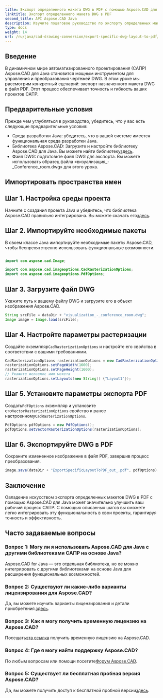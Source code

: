 ```yaml
---
title: Экспорт определенного макета DWG в PDF с помощью Aspose.CAD для Java
linktitle: Экспорт определенного макета DWG в PDF
second_title: API Aspose.CAD Java
description: Изучите пошаговое руководство по экспорту определенных макетов DWG в PDF с помощью Aspose.CAD для Java. Оптимизируйте рабочий процесс САПР без особых усилий.
type: docs
weight: 14
url: /ru/java/cad-drawing-conversion/export-specific-dwg-layout-to-pdf/
---
```

## Введение

В динамичном мире автоматизированного проектирования (САПР) Aspose.CAD для Java становится мощным инструментом для управления и преобразования чертежей DWG. В этом уроке мы рассмотрим конкретный сценарий: экспорт назначенного макета DWG в файл PDF. Этот процесс обеспечивает точность и гибкость ваших проектов САПР.

## Предварительные условия

Прежде чем углубляться в руководство, убедитесь, что у вас есть следующие предварительные условия:

- Среда разработки Java: убедитесь, что в вашей системе имеется функциональная среда разработки Java.
-  Библиотека Aspose.CAD: Загрузите и настройте библиотеку Aspose.CAD для Java. Вы можете найти библиотеку[здесь](https://releases.aspose.com/cad/java/).
- Файл DWG: подготовьте файл DWG для экспорта. Вы можете использовать образец файла «визуализация_-_Conference_room.dwg» для этого урока.

## Импортировать пространства имен

## Шаг 1. Настройка среды проекта

Начните с создания проекта Java и убедитесь, что библиотека Aspose.CAD правильно интегрирована. Вы можете скачать его[здесь](https://releases.aspose.com/cad/java/).

## Шаг 2. Импортируйте необходимые пакеты

В своем классе Java импортируйте необходимые пакеты Aspose.CAD, чтобы беспрепятственно использовать функциональные возможности.

```java

import com.aspose.cad.Image;

import com.aspose.cad.imageoptions.CadRasterizationOptions;
import com.aspose.cad.imageoptions.PdfOptions;
```

## Шаг 3. Загрузите файл DWG

Укажите путь к вашему файлу DWG и загрузите его в объект изображения Aspose.CAD.

```java
String srcFile = dataDir + "visualization_-_conference_room.dwg";
Image image = Image.load(srcFile);
```

## Шаг 4. Настройте параметры растеризации

 Создайте экземпляр`CadRasterizationOptions` и настройте его свойства в соответствии с вашими требованиями.

```java
CadRasterizationOptions rasterizationOptions = new CadRasterizationOptions();
rasterizationOptions.setPageWidth(1600);
rasterizationOptions.setPageHeight(1600);
// Укажите желаемое имя макета
rasterizationOptions.setLayouts(new String[] {"Layout1"});
```

## Шаг 5. Установите параметры экспорта PDF

 Создать`PdfOptions` экземпляр и установите его`VectorRasterizationOptions` свойство к ранее настроенному`CadRasterizationOptions`.

```java
PdfOptions pdfOptions = new PdfOptions();
pdfOptions.setVectorRasterizationOptions(rasterizationOptions);
```

## Шаг 6. Экспортируйте DWG в PDF

Сохраните измененное изображение в файл PDF, завершив процесс преобразования.

```java
image.save(dataDir + "ExportSpecificLayoutToPDF_out_.pdf", pdfOptions);
```

## Заключение

Овладение искусством экспорта определенных макетов DWG в PDF с помощью Aspose.CAD для Java может значительно улучшить ваш рабочий процесс САПР. С помощью описанных шагов вы сможете легко интегрировать эту функциональность в свои проекты, гарантируя точность и эффективность.

## Часто задаваемые вопросы

### Вопрос 1: Могу ли я использовать Aspose.CAD для Java с другими библиотеками САПР на основе Java?

Aspose.CAD for Java — это отдельная библиотека, но ее можно интегрировать с другими библиотеками на основе Java для расширения функциональных возможностей.

### Вопрос 2: Существуют ли какие-либо варианты лицензирования для Aspose.CAD?

 Да, вы можете изучить варианты лицензирования и детали приобретения.[здесь](https://purchase.aspose.com/buy).

### Вопрос 3: Как я могу получить временную лицензию на Aspose.CAD?

 Посещать[эта ссылка](https://purchase.aspose.com/temporary-license/) получить временную лицензию на Aspose.CAD.

### Вопрос 4: Где я могу найти поддержку Aspose.CAD?

 По любым вопросам или помощи посетите[Форум Aspose.CAD](https://forum.aspose.com/c/cad/19).

### Вопрос 5: Существует ли бесплатная пробная версия Aspose.CAD?

 Да, вы можете получить доступ к бесплатной пробной версии[здесь](https://releases.aspose.com/).